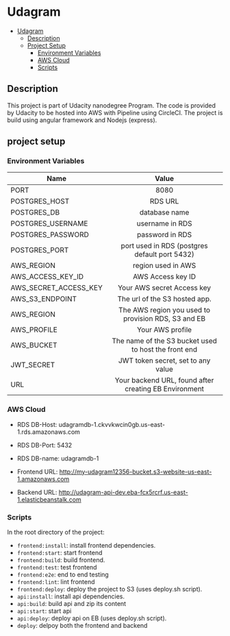 # Udagram

- [Udagram](#udagram)
  - [Description](#description) 
  - [Project Setup](#project-setup)
    - [Environment Variables](#environment-variables)
    - [AWS Cloud](#aws-cloud)
    - [Scripts](#scripts)
    

## Description
This project is part of Udacity nanodegree Program.
The code is provided by Udacity to be hosted into AWS with Pipeline using CircleCI.
The project is build using angular framework and Nodejs (express).

## project setup
### Environment Variables

| Name                  |                         Value                         |
| --------------------- | :---------------------------------------------------: |
| PORT                  |                          8080                         |
| POSTGRES_HOST         |                         RDS URL                       |
| POSTGRES_DB           |                       database name                   |
| POSTGRES_USERNAME     |                   username in RDS                     |
| POSTGRES_PASSWORD     |                   password in RDS                     |
| POSTGRES_PORT         |       port used in RDS (postgres default port 5432)   |
| AWS_REGION            |                   region used in AWS                  |
| AWS_ACCESS_KEY_ID     |                 AWS Access key ID                     |
| AWS_SECRET_ACCESS_KEY |              Your AWS secret Access key               |
| AWS_S3_ENDPOINT       |             The url of the S3 hosted app.             |
| AWS_REGION            |  The AWS region you used to provision RDS, S3 and EB  |
| AWS_PROFILE           |                   Your AWS profile                    |
| AWS_BUCKET            | The name of the S3 bucket used to host the front end  |
| JWT_SECRET            |  JWT token secret, set to any value               |
| URL                   | Your backend URL, found after creating EB Environment |

### AWS Cloud

- RDS DB-Host: udagramdb-1.ckvvkwcin0gb.us-east-1.rds.amazonaws.com
- RDS DB-Port: 5432
- RDS DB-name: udagramdb-1

- Frontend URL: http://my-udagram12356-bucket.s3-website-us-east-1.amazonaws.com

- Backend URL: http://udagram-api-dev.eba-fcx5rcrf.us-east-1.elasticbeanstalk.com

### Scripts
In the root directory of the project:
- `frontend:install`: install frontend dependencies.
- `frontend:start`: start frontend
- `frontend:build`: build frontend.
- `frontend:test`: test frontend
- `frontend:e2e`: end to end testing
- `frontend:lint`: lint frontend
- `frontend:deploy`: deploy the project to S3 (uses deploy.sh script).
- `api:install`: install api dependencies.
- `api:build`: build api and zip its content
- `api:start`: start api
- `api:deploy`: deploy api on EB (uses deploy.sh script).
- `deploy`: delpoy both the frontend and backend